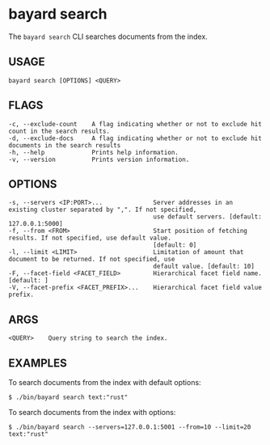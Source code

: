 # bayard search

The `bayard search` CLI searches documents from the index.

## USAGE

    bayard search [OPTIONS] <QUERY>

## FLAGS

    -c, --exclude-count    A flag indicating whether or not to exclude hit count in the search results.
    -d, --exclude-docs     A flag indicating whether or not to exclude hit documents in the search results
    -h, --help             Prints help information.
    -v, --version          Prints version information.

## OPTIONS

    -s, --servers <IP:PORT>...              Server addresses in an existing cluster separated by ",". If not specified,
                                            use default servers. [default: 127.0.0.1:5000]
    -f, --from <FROM>                       Start position of fetching results. If not specified, use default value.
                                            [default: 0]
    -l, --limit <LIMIT>                     Limitation of amount that document to be returned. If not specified, use
                                            default value. [default: 10]
    -F, --facet-field <FACET_FIELD>         Hierarchical facet field name. [default: ]
    -V, --facet-prefix <FACET_PREFIX>...    Hierarchical facet field value prefix.

## ARGS
    <QUERY>    Query string to search the index.


## EXAMPLES

To search documents from the index with default options:

```text
$ ./bin/bayard search text:"rust"
```

To search documents from the index with options:

```text
$ ./bin/bayard search --servers=127.0.0.1:5001 --from=10 --limit=20 text:"rust"
```
